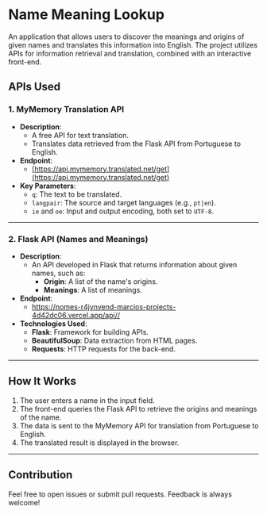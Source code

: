 # Name Meaning Lookup
An application that allows users to discover the meanings and origins of given names and translates this information into English. The project utilizes APIs for information retrieval and translation, combined with an interactive front-end.
## **APIs Used**

### **1. MyMemory Translation API**
- **Description**:
  - A free API for text translation.
  - Translates data retrieved from the Flask API from Portuguese to English.
- **Endpoint**: 
  - [https://api.mymemory.translated.net/get](https://api.mymemory.translated.net/get)
- **Key Parameters**:
  - `q`: The text to be translated.
  - `langpair`: The source and target languages (e.g., `pt|en`).
  - `ie` and `oe`: Input and output encoding, both set to `UTF-8`.

---

### **2. Flask API (Names and Meanings)**
- **Description**:
  - An API developed in Flask that returns information about given names, such as:
    - **Origin**: A list of the name's origins.
    - **Meanings**: A list of meanings.
- **Endpoint**: 
  - [https://nomes-r4jvnvend-marcios-projects-4d42dc06.vercel.app/api/<name>/](https://nomes-r4jvnvend-marcios-projects-4d42dc06.vercel.app/api/<name>/)
- **Technologies Used**:
  - **Flask**: Framework for building APIs.
  - **BeautifulSoup**: Data extraction from HTML pages.
  - **Requests**: HTTP requests for the back-end.

---

## **How It Works**

1. The user enters a name in the input field.  
2. The front-end queries the Flask API to retrieve the origins and meanings of the name.  
3. The data is sent to the MyMemory API for translation from Portuguese to English.  
4. The translated result is displayed in the browser.  

---

## **Contribution**
Feel free to open issues or submit pull requests. Feedback is always welcome!
